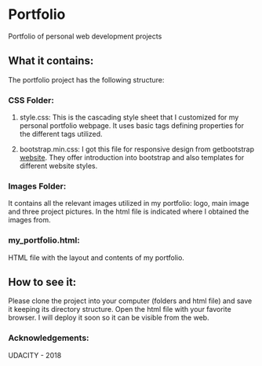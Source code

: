 # Portfolio

Portfolio of personal web development projects

## What it contains:

The portfolio project has the following structure:

### CSS Folder:

1. style.css: This is the cascading style sheet that I customized for my personal portfolio webpage. It uses basic tags defining properties for the different tags utilized.

2. bootstrap.min.css: I got this file for responsive design from getbootstrap [website](https://getbootstrap.com/docs/4.1/getting-started/introduction/). They offer introduction into bootstrap and also templates for different website styles.

### Images Folder:

It contains all the relevant images utilized in my portfolio: logo, main image and three project pictures. In the html file is indicated where I obtained the images from.

### my_portfolio.html: 

HTML file with the layout and contents of my portfolio.

## How to see it:

Please clone the project into your computer (folders and html file) and save it keeping its directory structure. Open the html file with your favorite browser.
I will deploy it soon so it can be visible from the web.

### Acknowledgements:
UDACITY - 2018
